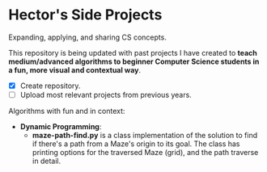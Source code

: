 # Hector's Side Projects
Expanding, applying, and sharing CS concepts.

 This repository is being updated with past projects I have created to **teach medium/advanced algorithms to beginner Computer Science students in a fun, more visual and contextual way**.

- [X] Create repository.
- [ ] Upload most relevant projects from previous years.

Algorithms with fun and in context:

- **Dynamic Programming**:
  - **maze-path-find.py** is a class implementation of the solution to find if there's a path from a Maze's origin to its goal. The class has printing options for the traversed Maze (grid), and the path traverse in detail.
   


